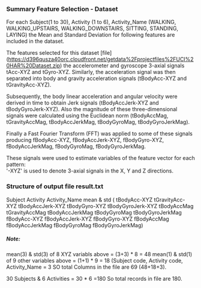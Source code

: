 ### Summary Feature Selection - Dataset


For each Subject(1 to 30), Activity (1 to 6), Activity_Name (WALKING, WALKING_UPSTAIRS,
WALKING_DOWNSTAIRS, SITTING, STANDING, LAYING) the Mean and Standard Deviation 
for following features are included in the dataset.

The features selected for this dataset [file] (https://d396qusza40orc.cloudfront.net/getdata%2Fprojectfiles%2FUCI%20HAR%20Dataset.zip) 
the accelerometer and gyroscope 3-axial signals tAcc-XYZ and tGyro-XYZ. 
Similarly, the acceleration signal was then separated into body and gravity 
acceleration signals (tBodyAcc-XYZ and tGravityAcc-XYZ). 

Subsequently, the body linear acceleration and angular 
velocity were derived in time to obtain Jerk signals (tBodyAccJerk-XYZ and tBodyGyroJerk-XYZ).
Also the magnitude of these three-dimensional signals were calculated using the Euclidean norm 
(tBodyAccMag, tGravityAccMag, tBodyAccJerkMag, tBodyGyroMag, tBodyGyroJerkMag). 

Finally a Fast Fourier Transform (FFT) was applied to some of these signals producing fBodyAcc-XYZ, 
fBodyAccJerk-XYZ, fBodyGyro-XYZ, fBodyAccJerkMag, fBodyGyroMag, fBodyGyroJerkMag. 

These signals were used to estimate variables of the feature vector for each pattern:  
'-XYZ' is used to denote 3-axial signals in the X, Y and Z directions.

### Structure of output file result.txt

Subject
Activity
Activity_Name
mean & std (	tBodyAcc-XYZ
	   	tGravityAcc-XYZ
	   	tBodyAccJerk-XYZ
		tBodyGyro-XYZ
		tBodyGyroJerk-XYZ
		tBodyAccMag
		tGravityAccMag
		tBodyAccJerkMag
		tBodyGyroMag
		tBodyGyroJerkMag
		fBodyAcc-XYZ
		fBodyAccJerk-XYZ
		fBodyGyro-XYZ
		fBodyAccMag
		fBodyAccJerkMag
		fBodyGyroMag
		fBodyGyroJerkMag)

##### Note:
mean(3) & std(3) of 8 XYZ variabls above = (3+3) * 8 = 48
mean(1) & std(1) of 9 other variables above = (1+1) * 9 = 18
(Subject code, Activity code, Activity_Name = 3
SO total Columns in the file are 69 (48+18+3).

30 Subjects & 6 Activities = 30 * 6 =180
So total records in file are 180.